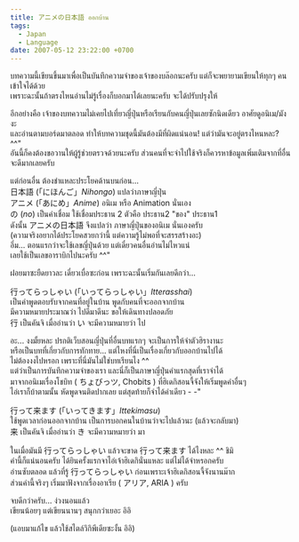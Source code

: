 ```yaml
---
title: アニメの日本語 ออกบ้าน
tags:
  - Japan
  - Language
date: 2007-05-12 23:22:00 +0700
---
```


บทความนี้เขียนขึ้นมาเพื่อเป็นบันทึกความจำของเจ้าของบล๊อกนะครับ แต่ก็จะพยายามเขียนให้ทุกๆ คนเข้าใจได้ด้วย  
เพราะฉะนั้นถ้าตรงไหนอ่านไม่รู้เรื่องก็บอกมาได้เลยนะครับ จะได้ปรับปรุงให้

อีกอย่างคือ เจ้าของบทความไม่เคยไปเที่ยวญี่ปุ่นหรือเรียนกับคนญี่ปุ่นเลยซักนิดเดียว อาศัยดูอนิเม/มังงะ  
และอ่านตามบอร์ดมาตลอด ทำให้บทความชุดนี้มันต้องมีที่ผิดแน่นอน!  แต่ว่ามันจะอยู่ตรงไหนหละ? ^^"  
อันนี้ก็คงต้องขอวานให้ผู้รู้ช่วยตรวจด้วยนะครับ ส่วนคนที่จะจำไปใช้จริงก็ควรหาข้อมูลเพิ่มเติมจากที่อื่นจะดีมากเลยครับ

แต่ก่อนอื่น ต้องชำแหละประโยคด้านบนก่อน...  
日本語 (「にほんご」*Nihongo*) แปลว่าภาษาญี่ปุ่น  
アニメ (「あにめ」*Anime*) อนิเม หรือ Animation นั่นเอง  
の (*no*) เป็นคำเชื่อม ใช้เชื่อมประธาน 2 ตัวคือ ประธาน2 "ของ" ประธาน1  
ดังนั้น アニメの日本語 จึงแปลว่า ภาษาญี่ปุ่นของอนิเม นั่นเองครับ  
(ความจริงอยากได้ประโยคสวยกว่านี้ แต่ความรู้ไม่พอที่จะสรรสร้างอะ)  
อึ่ม... ตอนแรกว่าจะใช้เลขญี่ปุ่นด้วย แต่เดี๋ยวคนอื่นอ่านไม่ไหวแน่  
เลยใช้เป็นเลขอาราบิกไปนะครับ ^^"

ฝอยมาซะยืดยาวละ เดี๋ยวเบื่อซะก่อน เพราะฉะนั้นเริ่มกันเลยดีกว่า...

行ってらっしゃい (「いってらっしゃい」*Itterasshai*)  
เป็นคำพูดตอบรับจากคนที่อยู่ในบ้าน พูดกับคนที่จะออกจากบ้าน  
มีความหมายประมาณว่า ไปดีมาดีนะ ขอให้เดินทางปลอดภัย  
行 เป็นคันจิ เมื่ออ่านว่า い จะมีความหมายว่า ไป

อะ... งงมั้ยหละ ปรกติเว็บสอนญี่ปุ่นที่อื่นบทแรกๆ จะเป็นการให้จำตัวฮิรางานะ  
หรือเป็นบทที่เกี่ยวกับการทักทาย...  แต่ไหงที่นี่เป็นเรื่องเกี่ยวกับออกบ้านไปได้  
ไม่ต้องงงไปหรอก เพราะที่นี่มันไม่ใช่บทเรียนไง ^^  
แต่ว่าเป็นการบันทึกความจำของเรา และนี่ก็เป็นภาษาญี่ปุ่นคำแรกสุดที่เราจำได้  
มาจากอนิเมเรื่องโชบิท ( ちょびっツ, Chobits ) ที่ฮิเดกิสอนจี้จังให้เริ่มพูดคำอื่นๆ  
ไอ่เราก็บ้าตามนั้น หัดพูดจนติดปากเลย แต่สุดท้ายก็จำได้คำเดียว - -" 

行って来ます (「いってきます」*Ittekimasu*)  
ใช้พูดเวลาก่อนออกจากบ้าน เป็นการบอกคนในบ้านว่าจะไปแล้วนะ (แล้วจะกลับมา)  
来 เป็นคันจิ เมื่ออ่านว่า き จะมีความหมายว่า มา 

ในเมื่อมันมี 行ってらっしゃい แล้วจะขาด 行って来ます ได้ไงหละ ^^ ชิมิ  
คำนี้ก็แน่นอนครับ ได้ยินครั้งแรกจาไอ่เจ้าฮิเดกินั่นแหละ แต่ไม่ได้จำหรอกครับ  
อ่านซับตลอด แล้วที่รู้ 行ってらっしゃい ก่อนเพราะเจ้าฮิเดกิสอนจี้จังนานม๊าก  
ส่วนคำนี้จริงๆ เริ่มมาฟังจากเรื่องอาเรีย ( アリア, ARIA ) ครับ

จบดีกว่าครับ... ง่วงนอนแล้ว  
เขียนน้อยๆ แต่เขียนนานๆ สนุกกว่าเยอะ อิอิ

(แอบมาแก้ไข แล้วใช้สไตล์วิกิพีเดียซะงั้น อิอิ)
